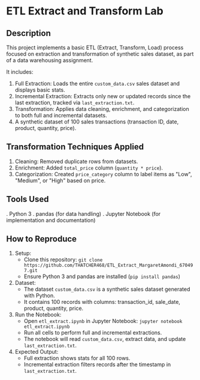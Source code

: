 # ETL Extract and Transform Lab

## Description
This project implements a basic ETL (Extract, Transform, Load) process focused on extraction and transformation of synthetic sales dataset, as part of a data warehousing assignment. 

It includes:
1. Full Extraction: Loads the entire `custom_data.csv` sales dataset and displays basic stats.
2. Incremental Extraction: Extracts only new or updated records since the last extraction, tracked via `last_extraction.txt`.
3. Transformation: Applies data cleaning, enrichment, and categorization to both full and incremental datasets.
4. A synthetic dataset of 100 sales transactions (transaction ID, date, product, quantity, price).

## Transformation Techniques Applied
1. Cleaning: Removed duplicate rows from datasets.
2. Enrichment: Added `total_price` column (`quantity * price`).
3. Categorization: Created `price_category` column to label items as "Low", "Medium", or "High" based on price.

## Tools Used
. Python 3
. pandas (for data handling)
. Jupyter Notebook (for implementation and documentation)

## How to Reproduce
1. Setup:
   - Clone this repository: `git clone https://github.com/THATCHER468/ETL_Extract_MargaretAmondi_670497.git`
   - Ensure Python 3 and pandas are installed (`pip install pandas`)
2. Dataset:
   - The dataset `custom_data.csv` is a synthetic sales dataset generated with Python.
   - It contains 100 records with columns: transaction_id, sale_date, product, quantity, price.
3. Run the Notebook:
   - Open `etl_extract.ipynb` in Jupyter Notebook: `jupyter notebook etl_extract.ipynb`
   - Run all cells to perform full and incremental extractions.
   - The notebook will read `custom_data.csv`, extract data, and update `last_extraction.txt`.
4. Expected Output:
   - Full extraction shows stats for all 100 rows.
   - Incremental extraction filters records after the timestamp in `last_extraction.txt`.


